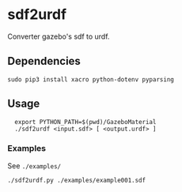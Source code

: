 # sdf2urdf

Converter gazebo's sdf to urdf.

## Dependencies
```(sh)
sudo pip3 install xacro python-dotenv pyparsing
```

## Usage

```(sh)
  export PYTHON_PATH=$(pwd)/GazeboMaterial
  ./sdf2urdf <input.sdf> [ <output.urdf> ]
```

### Examples

See `./examples/`
```(sh)
./sdf2urdf.py ./examples/example001.sdf
```
